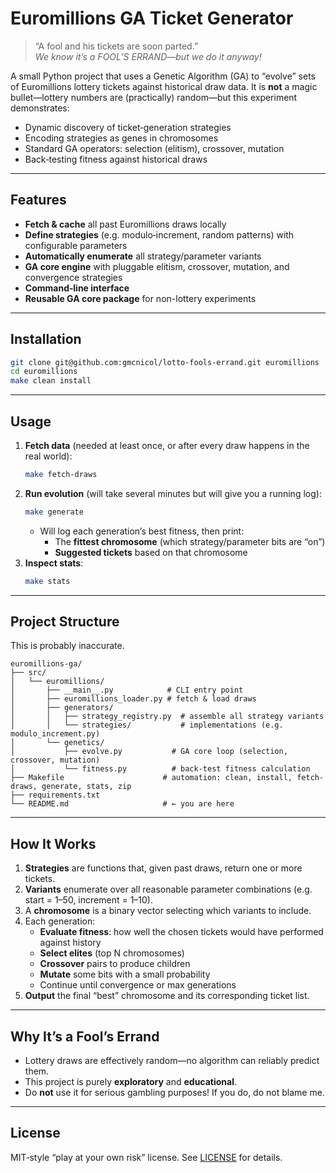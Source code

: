 # Euromillions GA Ticket Generator

> “A fool and his tickets are soon parted.”  
> *We know it’s a FOOL’S ERRAND—but we do it anyway!*

A small Python project that uses a Genetic Algorithm (GA) to “evolve” sets of Euromillions lottery tickets against historical draw data. It is **not** a magic bullet—lottery numbers are (practically) random—but this experiment demonstrates:

- Dynamic discovery of ticket‐generation strategies  
- Encoding strategies as genes in chromosomes  
- Standard GA operators: selection (elitism), crossover, mutation  
- Back‐testing fitness against historical draws  

---

## Features

- **Fetch & cache** all past Euromillions draws locally  
- **Define strategies** (e.g. modulo‐increment, random patterns) with configurable parameters  
- **Automatically enumerate** all strategy/parameter variants  
- **GA core engine** with pluggable elitism, crossover, mutation, and convergence strategies
- **Command‐line interface** 
- **Reusable GA core package** for non-lottery experiments

---

## Installation

   ```bash
   git clone git@github.com:gmcnicol/lotto-fools-errand.git euromillions
   cd euromillions
   make clean install
   ```

---

## Usage

1. **Fetch data** (needed at least once, or after every draw happens in the real world):
   ```bash
   make fetch-draws
   ```
2. **Run evolution** (will take several minutes but will give you a running log):
   ```bash
   make generate
   ```
   - Will log each generation’s best fitness, then print:
     - The **fittest chromosome** (which strategy/parameter bits are “on”)
     - **Suggested tickets** based on that chromosome
3. **Inspect stats**:
   ```bash
   make stats
   ```

---

## Project Structure
This is probably inaccurate.
```
euromillions-ga/
├── src/
│   └── euromillions/
│       ├── __main__.py            # CLI entry point
│       ├── euromillions_loader.py # fetch & load draws
│       ├── generators/
│       │   ├── strategy_registry.py  # assemble all strategy variants
│       │   └── strategies/           # implementations (e.g. modulo_increment.py)
│       └── genetics/
│           ├── evolve.py           # GA core loop (selection, crossover, mutation)
│           └── fitness.py          # back-test fitness calculation
├── Makefile                      # automation: clean, install, fetch-draws, generate, stats, zip
├── requirements.txt
└── README.md                     # ← you are here
```

---

## How It Works

1. **Strategies** are functions that, given past draws, return one or more tickets.  
2. **Variants** enumerate over all reasonable parameter combinations (e.g. start = 1–50, increment = 1–10).  
3. A **chromosome** is a binary vector selecting which variants to include.  
4. Each generation:
   - **Evaluate fitness**: how well the chosen tickets would have performed against history  
   - **Select elites** (top N chromosomes)  
   - **Crossover** pairs to produce children  
   - **Mutate** some bits with a small probability  
   - Continue until convergence or max generations  
5. **Output** the final “best” chromosome and its corresponding ticket list.

---

## Why It’s a Fool’s Errand

- Lottery draws are effectively random—no algorithm can reliably predict them.  
- This project is purely **exploratory** and **educational**.  
- Do **not** use it for serious gambling purposes!  If you do, do not blame me. 

---

## License

MIT‑style “play at your own risk” license. See [LICENSE](LICENSE) for details.
